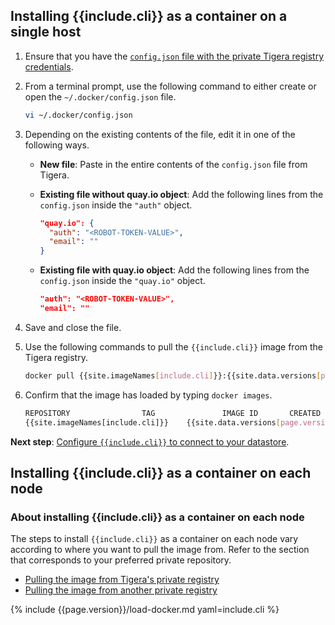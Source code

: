 ## Installing {{include.cli}} as a container on a single host

1. Ensure that you have the [`config.json` file with the private Tigera registry credentials](/{{page.version}}/getting-started/#obtain-the-private-registry-credentials).
   
1. From a terminal prompt, use the following command to either create or open the `~/.docker/config.json` file.

   ```bash
   vi ~/.docker/config.json
   ```
   
1. Depending on the existing contents of the file, edit it in one of the following ways.

   - **New file**: Paste in the entire contents of the `config.json` file from Tigera. 
   
   - **Existing file without quay.io object**: Add the following lines from the `config.json` inside the `"auth"` object.
   
     ```json
     "quay.io": {
       "auth": "<ROBOT-TOKEN-VALUE>",
       "email": ""
     }
     ```
   
   - **Existing file with quay.io object**: Add the following lines from the `config.json` inside the `"quay.io"` object.
   
     ```json
     "auth": "<ROBOT-TOKEN-VALUE>",
     "email": ""
     ```

1. Save and close the file.

1. Use the following commands to pull the `{{include.cli}}` image from the Tigera
   registry.

   ```bash
   docker pull {{site.imageNames[include.cli]}}:{{site.data.versions[page.version].first.components[include.cli].version}}
   ```
   
1. Confirm that the image has loaded by typing `docker images`.

   ```bash
   REPOSITORY                TAG               IMAGE ID       CREATED         SIZE
   {{site.imageNames[include.cli]}}    {{site.data.versions[page.version].first.components[include.cli].version}}            e07d59b0eb8a   2 minutes ago   42MB
   ```

**Next step**:
[Configure `{{include.cli}}` to connect to your datastore](/{{page.version}}/usage/{{include.cli}}/configure/).

   
## Installing {{include.cli}} as a container on each node

### About installing {{include.cli}} as a container on each node

The steps to install `{{include.cli}}` as a container on each node vary according to where you 
want to pull the image from. Refer to the section that corresponds to your preferred 
private repository.

- [Pulling the image from Tigera's private registry](#pulling-the-image-from-tigeras-private-registry)
- [Pulling the image from another private registry](#pulling-the-image-from-another-private-registry)

{% include {{page.version}}/load-docker.md yaml=include.cli %}
